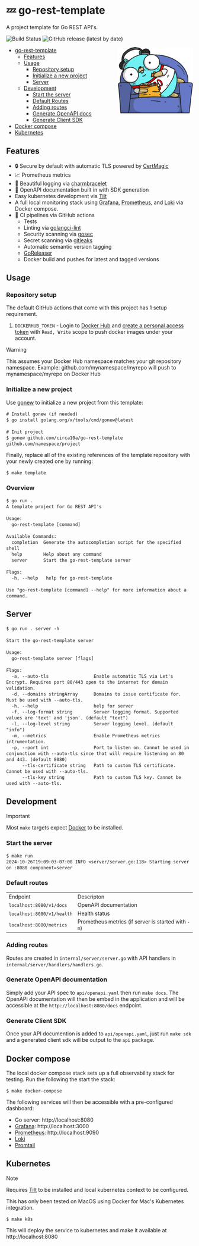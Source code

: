 # 💤 go-rest-template

A project template for Go REST API's.

![Build Status](https://github.com/circa10a/go-rest-template/workflows/deploy/badge.svg)
![GitHub release (latest by date)](https://img.shields.io/github/v/release/circa10a/go-rest-template)

<img height="40%" width="40%" src="https://raw.githubusercontent.com/ashleymcnamara/gophers/refs/heads/master/CouchPotatoGopher.png" align="right"/>

- [go-rest-template](#go-rest-template)
  - [Features](#features)
  - [Usage](#usage)
    - [Repository setup](#repository-setup)
    - [Initialize a new project](#initialize-a-new-project)
    - [Server](#server)
  - [Development](#development)
    - [Start the server](#start-the-server)
    - [Default Routes](#default-routes)
    - [Adding routes](#adding-routes)
    - [Generate OpenAPI docs](#generate-openapi-documentation)
    - [Generate Client SDK](#generate-client-sdk)
- [Docker compose](#docker-compose)
- [Kubernetes](#kubernetes)

## Features

- :lock: Secure by default with automatic TLS powered by [CertMagic](https://github.com/caddyserver/certmagic)
- :chart_with_upwards_trend: Prometheus metrics
- :scroll: Beautiful logging via [charmbracelet](https://github.com/charmbracelet/log)
- :book: OpenAPI documentation built in with SDK generation
- Easy kubernetes development via [Tilt](https://github.com/tilt-dev/tilt)
- A full local monitoring stack using [Grafana](https://grafana.com/), [Prometheus](https://prometheus.io/), and [Loki](https://grafana.com/oss/loki/) via Docker compose.
- :construction_worker: CI pipelines via GitHub actions
  - Tests
  - Linting via [golangci-lint](https://github.com/golangci/golangci-lint)
  - Security scanning via [gosec](https://github.com/securego/gosec)
  - Secret scanning via [gitleaks](https://github.com/gitleaks/gitleaks)
  - Automatic semantic version tagging
  - [GoReleaser](https://github.com/goreleaser/goreleaser)
  - Docker build and pushes for latest and tagged versions

## Usage

### Repository setup

The default GitHub actions that come with this project has 1 setup requirement.

1. `DOCKERHUB_TOKEN` - Login to [Docker Hub](https://hub.docker.com/) and [create a personal access token](https://docs.docker.com/security/for-developers/access-tokens/) with `Read, Write` scope to push docker images under your account.

> [!WARNING]
> This assumes your Docker Hub namespace matches your git repository namespace.
> Example: github.com/mynamespace/myrepo will push to mynamespace/myrepo on Docker Hub

### Initialize a new project

Use [gonew](https://pkg.go.dev/golang.org/x/tools/cmd/gonew) to initialize a new project from this template:

```console
# Install gonew (if needed)
$ go install golang.org/x/tools/cmd/gonew@latest

# Init project
$ gonew github.com/circa10a/go-rest-template github.com/namespace/project
```

Finally, replace all of the existing references of the template repository with your newly created one by running:

```console
$ make template
```

### Overview

```console
$ go run .
A template project for Go REST API's

Usage:
  go-rest-template [command]

Available Commands:
  completion  Generate the autocompletion script for the specified shell
  help        Help about any command
  server      Start the go-rest-template server

Flags:
  -h, --help   help for go-rest-template

Use "go-rest-template [command] --help" for more information about a command.
```

## Server

```console
$ go run . server -h

Start the go-rest-template server

Usage:
  go-rest-template server [flags]

Flags:
  -a, --auto-tls                 Enable automatic TLS via Let's Encrypt. Requires port 80/443 open to the internet for domain validation.
  -d, --domains stringArray      Domains to issue certificate for. Must be used with --auto-tls.
  -h, --help                     help for server
  -f, --log-format string        Server logging format. Supported values are 'text' and 'json'. (default "text")
  -l, --log-level string         Server logging level. (default "info")
  -m, --metrics                  Enable Prometheus metrics intrumentation.
  -p, --port int                 Port to listen on. Cannot be used in conjunction with --auto-tls since that will require listening on 80 and 443. (default 8080)
      --tls-certificate string   Path to custom TLS certificate. Cannot be used with --auto-tls.
      --tls-key string           Path to custom TLS key. Cannot be used with --auto-tls.
```

## Development

> [!IMPORTANT]
> Most `make` targets expect [Docker](https://docs.docker.com/engine/install/) to be installed.

### Start the server

```console
$ make run
2024-10-26T19:09:03-07:00 INFO <server/server.go:118> Starting server on :8080 component=server
```

### Default routes

|                            |                                                     |
|----------------------------|-----------------------------------------------------|
| Endpoint                   | Descripton                                          |
| `localhost:8080/v1/docs`   | OpenAPI documentation                               |
| `localhost:8080/v1/health` | Health status                                       |
| `localhost:8080/metrics`   | Prometheus metrics (if server is started with `-m`) |

### Adding routes

Routes are created in `internal/server/server.go` with API handlers in `internal/server/handlers/handlers.go`.

### Generate OpenAPI documentation

Simply add your API spec to `api/openapi.yaml` then run `make docs`. The OpenAPI documentation will then be embed in the application and will be accessible at the `http://localhost:8080/docs` endpoint.

### Generate Client SDK

Once your API documention is added to `api/openapi.yaml`, just run `make sdk` and a generated client sdk will be output to the `api` package.

## Docker compose

The local docker compose stack sets up a full observability stack for testing. Run the following the start the stack:

```console
$ make docker-compose
```

The following services will then be accessible with a pre-configured dashboard:

- Go server: http://localhost:8080
- [Grafana](https://grafana.com/): http://localhost:3000
- [Prometheus](https://prometheus.io/): http://localhost:9090
- [Loki](https://grafana.com/oss/loki/)
- [Promtail](https://grafana.com/docs/loki/latest/send-data/promtail/)

## Kubernetes

> [!NOTE]
> Requires [Tilt](https://tilt.dev/) to be installed and local kubernetes context to be configured.
>
> This has only been tested on MacOS using Docker for Mac's Kubernetes integration.

```console
$ make k8s
```

This will deploy the service to kubernetes and make it available at http://localhost:8080
